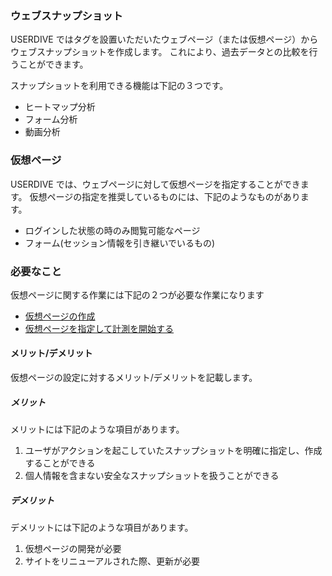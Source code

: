 ### ウェブスナップショット

USERDIVE ではタグを設置いただいたウェブページ（または仮想ページ）から
ウェブスナップショットを作成します。
これにより、過去データとの比較を行うことができます。

スナップショットを利用できる機能は下記の３つです。

- ヒートマップ分析
- フォーム分析
- 動画分析

### 仮想ページ

USERDIVE では、ウェブページに対して仮想ページを指定することができます。
仮想ページの指定を推奨しているものには、下記のようなものがあります。

- ログインした状態の時のみ閲覧可能なページ
- フォーム(セッション情報を引き継いでいるもの)

### 必要なこと

仮想ページに関する作業には下記の２つが必要な作業になります

- [仮想ページの作成](../devguide/virtual-page.html)
- [仮想ページを指定して計測を開始する](../devguide/javascript/api/create.html)

#### メリット/デメリット

仮想ページの設定に対するメリット/デメリットを記載します。

##### メリット

メリットには下記のような項目があります。

1. ユーザがアクションを起こしていたスナップショットを明確に指定し、作成することができる
1. 個人情報を含まない安全なスナップショットを扱うことができる

##### デメリット

デメリットには下記のような項目があります。

1. 仮想ページの開発が必要
1. サイトをリニューアルされた際、更新が必要
